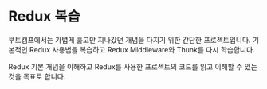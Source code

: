 # Redux 복습

부트캠프에서는 가볍게 훑고만 지나갔던 개념을 다지기 위한 간단한 프로젝트입니다.
기본적인 Redux 사용법을 복습하고 Redux Middleware와 Thunk를 다시 학습합니다.

Redux 기본 개념을 이해하고 Redux를 사용한 프로젝트의 코드를 읽고 이해할 수 있는 것을 목표로 합니다.